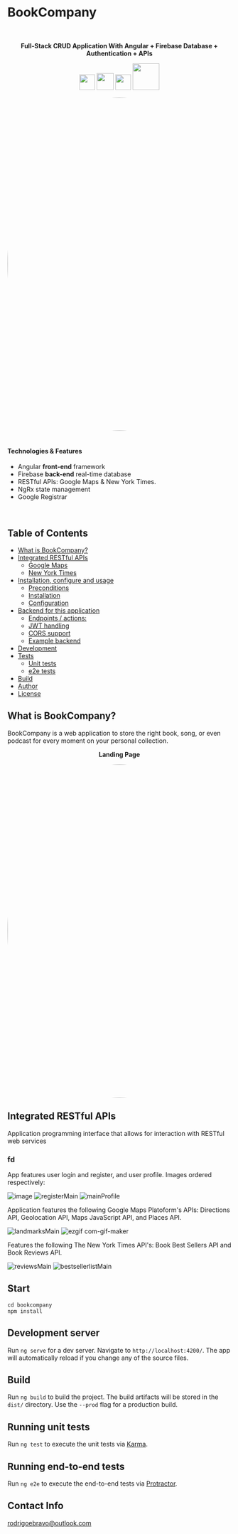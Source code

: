 # BookCompany

<br>
<div align="center">  
   <p><b>Full-Stack CRUD Application With Angular + Firebase Database + Authentication + APIs</b></p>
  
  <img src="https://brandslogos.com/wp-content/uploads/images/large/angular-icon-logo.png" width="35"></img> 
  <img src="https://user-images.githubusercontent.com/89810908/160763806-50c19cfc-98ab-4095-bf1d-30fabc2dbc8b.png" width="38"></img>
  <img src="https://user-images.githubusercontent.com/89810908/160764123-df74b910-317e-4b11-a670-6a6bd582e685.svg" width="35"></img>
  <img src="https://user-images.githubusercontent.com/89810908/160764862-abab2359-43b5-47ae-a105-556b7322c774.png" width="60"></img>


  <p></p>
<img src="https://user-images.githubusercontent.com/89810908/158890254-6ad1f21b-bc46-464d-a344-76fc0700fc05.PNG" width="750" style="border-radius:50%"></img>

</div> 
<div>
<br>
  
#### **Technologies & Features**
- Angular **front-end** framework
- Firebase **back-end** real-time database
- RESTful APIs: Google Maps & New York Times.
- NgRx state management
- Google Registrar
</div> 
<br>


## Table of Contents
 * [What is BookCompany?](#what-is-bookcompany)
 * [Integrated RESTful APIs](#integrated-restful-apis)
   * [Google Maps](#google-maps)
   * [New York Times](#new-york-times)
 * [Installation, configure and usage](#installation-configure-and-usage)
   * [Preconditions](#preconditions)
   * [Installation](#installation)
   * [Configuration](#configuration)
 * [Backend for this application](#backend-for-this-application)
   * [Endpoints / actions:](#endpoints--actions)
   * [JWT handling](#jwt-handling)
   * [CORS support](#cors-support)
   * [Example backend](#example-backend)
 * [Development](#development)
 * [Tests](#tests)
   * [Unit tests](#unit-tests)
   * [e2e tests](#e2e-tests)
 * [Build](#build)
 * [Author](#author)
 * [License](#license)


## What is BookCompany?
BookCompany is a web application to store the right book, song, or even podcast for every moment on your personal collection.

<div align="center">
 <p><b>Landing Page</b></p>
  
<img src="https://user-images.githubusercontent.com/89810908/160753926-b8c8bc23-5ad2-40aa-8f46-01b6b94a7632.PNG" width="750" style="border-radius:50%"></img>
</div> 

## Integrated RESTful APIs
Application programming interface that allows for interaction with RESTful web services

### fd

App features user login and register, and user profile. Images ordered respectively:

![image](https://user-images.githubusercontent.com/89810908/158891203-a0a8d0e9-4f90-401a-a938-41a41a1263ad.png)
![registerMain](https://user-images.githubusercontent.com/89810908/158891534-cbf296e3-cd2c-4bb5-8161-e0cbb5942972.PNG)
![mainProfile](https://user-images.githubusercontent.com/89810908/158890981-006bb162-5133-4fda-8ca0-1a3a6af52f31.PNG)


Application features the following Google Maps Platoform's APIs: Directions API, Geolocation API, Maps JavaScript API, and Places API.

![landmarksMain](https://user-images.githubusercontent.com/89810908/158891867-e514ee07-fd02-4183-b2ea-1b2d84e73f92.PNG)
![ezgif com-gif-maker](https://user-images.githubusercontent.com/89810908/158899092-e7a3fe32-f36f-42c7-a236-c3d1c112ff98.gif)

Features the following The New York Times API's: Book Best Sellers API and Book Reviews API.

![reviewsMain](https://user-images.githubusercontent.com/89810908/159611574-fc281cb3-9e9e-402f-b7c1-9555c3ddf53c.PNG)
![bestsellerlistMain](https://user-images.githubusercontent.com/89810908/159611584-457d7796-fb04-466e-b599-e1d510647ef3.PNG)


## Start
```
cd bookcompany
npm install
```
## Development server

Run `ng serve` for a dev server. Navigate to `http://localhost:4200/`. The app will automatically reload if you change any of the source files.

## Build

Run `ng build` to build the project. The build artifacts will be stored in the `dist/` directory. Use the `--prod` flag for a production build.

## Running unit tests

Run `ng test` to execute the unit tests via [Karma](https://karma-runner.github.io).

## Running end-to-end tests

Run `ng e2e` to execute the end-to-end tests via [Protractor](http://www.protractortest.org/).

## Contact Info
rodrigoebravo@outlook.com




